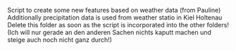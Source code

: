 Script to create some new features based on weather data (from Pauline)
Additionally precipitation data is used from weather statio in Kiel Holtenau
Delete this folder as soon as the script is incorporated into the other folders!
(Ich will nur gerade an den anderen Sachen nichts kaputt machen und steige auch noch nicht ganz durch!)
